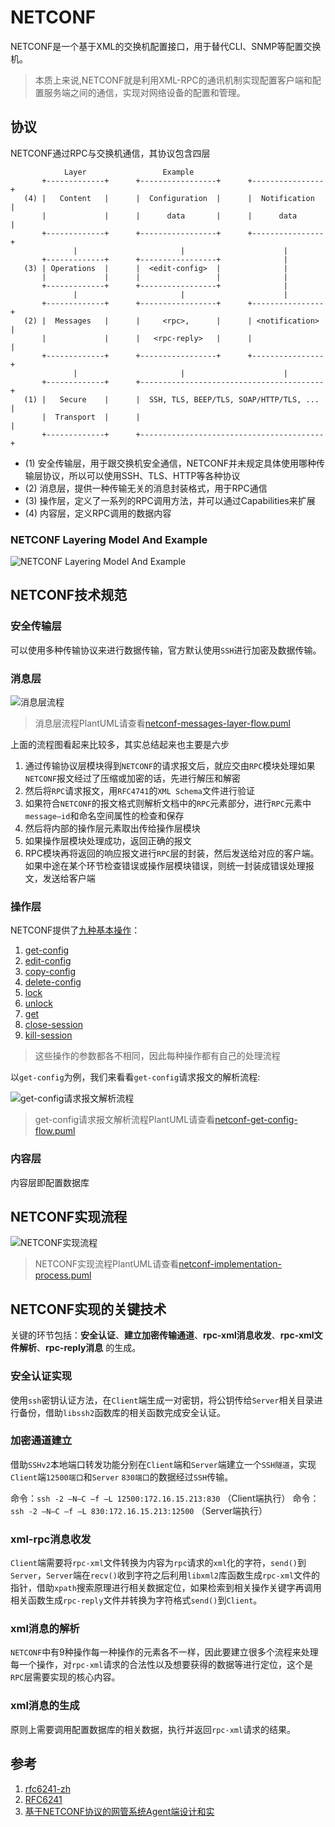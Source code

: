 # NETCONF

NETCONF是一个基于XML的交换机配置接口，用于替代CLI、SNMP等配置交换机。

> 本质上来说,NETCONF就是利用XML-RPC的通讯机制实现配置客户端和配置服务端之间的通信，实现对网络设备的配置和管理。

## 协议

NETCONF通过RPC与交换机通信，其协议包含四层

```
            Layer                 Example
       +-------------+      +-----------------+      +----------------+
   (4) |   Content   |      |  Configuration  |      |  Notification  |
       |             |      |      data       |      |      data      |
       +-------------+      +-----------------+      +----------------+
              |                       |                      |
       +-------------+      +-----------------+              |
   (3) | Operations  |      |  <edit-config>  |              |
       |             |      |                 |              |
       +-------------+      +-----------------+              |
              |                       |                      |
       +-------------+      +-----------------+      +----------------+
   (2) |  Messages   |      |     <rpc>,      |      | <notification> |
       |             |      |   <rpc-reply>   |      |                |
       +-------------+      +-----------------+      +----------------+
              |                       |                      |
       +-------------+      +-----------------------------------------+
   (1) |   Secure    |      |  SSH, TLS, BEEP/TLS, SOAP/HTTP/TLS, ... |
       |  Transport  |      |                                         |
       +-------------+      +-----------------------------------------+
```

- (1) 安全传输层，用于跟交换机安全通信，NETCONF并未规定具体使用哪种传输层协议，所以可以使用SSH、TLS、HTTP等各种协议
- (2) 消息层，提供一种传输无关的消息封装格式，用于RPC通信
- (3) 操作层，定义了一系列的RPC调用方法，并可以通过Capabilities来扩展
- (4) 内容层，定义RPC调用的数据内容

### NETCONF Layering Model And Example

![NETCONF Layering Model And Example](../images/netconf-layering-model.svg)

## NETCONF技术规范

### 安全传输层

可以使用多种传输协议来进行数据传输，官方默认使用`SSH`进行加密及数据传输。

### 消息层

![消息层流程](http://www.plantuml.com/plantuml/png/ZLJDRjf04BxxANnCBFK5mg6HelRMj6fwv88QqrXgdAgcXzwI1XD3J71R2wVy1GGaRbLiaAWKVW8luzarfxn21zOaRWgbUrZDxiutFz_CxAQIYBrFVDX_ot4pYUCsG6r2hixV3WlUu0pw9ZLjoEPynu7EfwXCx1gKBHXPeBK5uUMBBP9falm9DBg205_qg2m8EwAYI0SeH3Wfpg-1rY3v5ceY-Dm5uvB-l0H3stxoQklvzbDcEYhJGdBdzPwu7tkypYVsH9bV-oWgwnoFQsPaz8EUkNUcG3sctIfYe5CXXrT_O-QuPnXBx8tuIDfblg5a-_en5BkGKXUZxZn-lW4ZIx_t9rON1MXPp09frMdDMOvTY4-fuFI224R6_vYOhWtU6vUXTSxS1wOqow_PaINwh2xaQzQxAM6vM6sMAPDgZsITG1bTE1LlT0fwtdURx78nK8e79GtocSE8Pa3cOdLMOUSiNgoZ82ZphhaTwc7ky8YDmuB4ncDCfg_ycawBrzYUx6cczI1xVsn2iV8l3cQXX6a8GqYv2UqZlwvYlwqs9SgxKfnRVVldpVs9IMn7XhthZ3zkUuC1IUR8hoDgdv9IUc9-yrqtOFYUO2HJJuDJy7ffP98f1IbKafF3AidtO9YZvWLMAFmQ2TnXsvpqSUId4zzlKBFpOEY3aMyagP7Y8zEFuk0TnsqYUFfl_0O0)

> 消息层流程PlantUML请查看[netconf-messages-layer-flow.puml](https://raw.githubusercontent.com/tonydeng/sdn-handbook/master/puml/netconf-messages-layer-flow.puml)

上面的流程图看起来比较多，其实总结起来也主要是六步

1. 通过传输协议层模块得到`NETCONF`的请求报文后，就应交由`RPC`模块处理如果`NETCONF`报文经过了压缩或加密的话，先进行解压和解密
1. 然后将`RPC`请求报文，用`RFC4741`的`XML Schema`文件进行验证
1. 如果符合`NETCONF`的报文格式则解析文档中的`RPC`元素部分，进行`RPC`元素中`message—id`和命名空间属性的检查和保存
1. 然后将内部的操作层元素取出传给操作层模块
1. 如果操作层模块处理成功，返回正确的报文
1. RPC模块再将返回的响应报文进行`RPC`层的封装，然后发送给对应的客户端。如果中途在某个环节检查错误或操作层模块错误，则统一封装成错误处理报文，发送给客户端

### 操作层

NETCONF提供了[九种基本操作](https://tools.ietf.org/html/rfc6241#section-7)：

1. [get-config](https://tools.ietf.org/html/rfc6241#section-7.1)
2. [edit-config](https://tools.ietf.org/html/rfc6241#section-7.2)
3. [copy-config](https://tools.ietf.org/html/rfc6241#section-7.3)
4. [delete-config](https://tools.ietf.org/html/rfc6241#section-7.4)
6. [lock](https://tools.ietf.org/html/rfc6241#section-7.5)
7. [unlock](https://tools.ietf.org/html/rfc6241#section-7.6)
5. [get](https://tools.ietf.org/html/rfc6241#section-7.7)
8. [close-session](https://tools.ietf.org/html/rfc6241#section-7.8)
9. [kill-session](https://tools.ietf.org/html/rfc6241#section-7.9)

> 这些操作的参数都各不相同，因此每种操作都有自己的处理流程

以`get-config`为例，我们来看看`get-config`请求报文的解析流程:

![get-config请求报文解析流程](../images/netconf-get-config-flow.jpg)

> get-config请求报文解析流程PlantUML请查看[netconf-get-config-flow.puml](https://raw.githubusercontent.com/tonydeng/sdn-handbook/master/puml/netconf-get-config-flow.puml)

### 内容层

内容层即配置数据库


## NETCONF实现流程

![NETCONF实现流程](../images/netconf-implementation-process.jpg)

> NETCONF实现流程PlantUML请查看[netconf-implementation-process.puml](https://raw.githubusercontent.com/tonydeng/sdn-handbook/master/puml/netconf-implementation-process.puml)
>
## NETCONF实现的关键技术

关键的环节包括：**安全认证**、**建立加密传输通道**、**rpc-xml消息收发**、**rpc-xml文件解析**、**rpc-reply消息** 的生成。

### 安全认证实现

使用`ssh`密钥认证方法，在`Client`端生成一对密钥，将公钥传给`Server`相关目录进行备份，借助`libssh2`函数库的相关函数完成安全认证。


### 加密通道建立

借助`SSHv2`本地端口转发功能分别在`Client`端和`Server`端建立一个`SSH隧道`，实现`Client`端`12500端口`和`Server` `830端口`的数据经过`SSH`传输。

命令：`ssh -2 –N–C –f –L 12500:172.16.15.213:830` （Client端执行）
命令：`ssh -2 –N–C –f –L 830:172.16.15.213:12500` （Server端执行）


### xml-rpc消息收发

`Client`端需要将`rpc-xml`文件转换为内容为`rpc`请求的`xml`化的字符，`send()`到`Server`，`Server`端在`recv()`收到字符之后利用`libxml2`库函数生成`rpc-xml`文件的指针，借助`xpath`搜索原理进行相关数据定位，如果检索到相关操作关键字再调用相关函数生成`rpc-reply`文件并转换为字符格式`send()`到`Client`。

### xml消息的解析

`NETCONF`中有9种操作每一种操作的元素各不一样，因此要建立很多个流程来处理每一个操作，对`rpc-xml`请求的合法性以及想要获得的数据等进行定位，这个是`RPC`层需要实现的核心内容。

### xml消息的生成

原则上需要调用配置数据库的相关数据，执行并返回`rpc-xml`请求的结果。

## 参考

1. [rfc6241-zh](https://github.com/tonydeng/rfc6241-zh)
1. [RFC6241](https://tools.ietf.org/html/rfc6241)
1. [基于NETCONF协议的网管系统Agent端设计和实](http://doc.mbalib.com/view/e2d0c5b3faf4a205059ba5bc9704020d.html)

